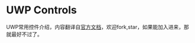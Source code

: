 # UWP Controls

UWP常用控件介绍，内容翻译自[官方文档](https://docs.microsoft.com/en-us/uwp/api/windows.ui.xaml.controls)，欢迎fork,star，如果能加入进来，那就最好不过了。
